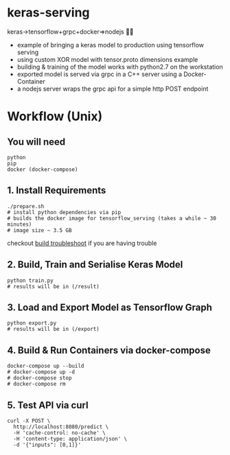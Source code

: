 # keras-serving

keras->tensorflow+grpc+docker=>nodejs :whale::fire:

- example of bringing a keras model to production using tensorflow serving
- using custom XOR model with tensor.proto dimensions example
- building & training of the model works with python2.7 on the workstation
- exported model is served via grpc in a C++ server using a Docker-Container
- a nodejs server wraps the grpc api for a simple http POST endpoint

# Workflow (Unix)

## You will need

```
python
pip
docker (docker-compose)
```

## 1. Install Requirements

```
./prepare.sh
# install python dependencies via pip
# builds the docker image for tensorflow_serving (takes a while ~ 30 minutes)
# image size ~ 3.5 GB
```
checkout [build troubleshoot](build.md) if you are having trouble

## 2. Build, Train and Serialise Keras Model

```
python train.py
# results will be in (/result)
```

## 3. Load and Export Model as Tensorflow Graph

```
python export.py
# results will be in (/export)
```

## 4. Build & Run Containers via docker-compose

```
docker-compose up --build
# docker-compose up -d
# docker-compose stop
# docker-compose rm
```

## 5. Test API via curl

```
curl -X POST \
  http://localhost:8080/predict \
  -H 'cache-control: no-cache' \
  -H 'content-type: application/json' \
  -d '{"inputs": [0,1]}'
```
